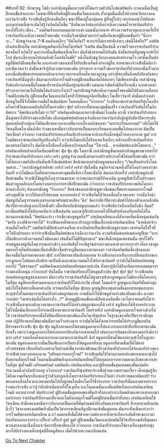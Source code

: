 ##บทที่ 92: ทักษะธนู
ไม่ช้า เหล่านักธนูชั้นแนวหน้าก็ได้มารวมตัวกันใกล้แม่ทัพเฮิง บางคนนั้นเป็นผู้ฝึกตนขั้นห้าและหก ในขณะที่ที่เหลือคือผู้ฝึกตนขั้นเจ็ดและแปด
ทั้งกลุ่มนั้นเต็มไปด้วยคนวัยกลางคน ยกเว้นจ้าวเฟิง
จ้าวเฟิงนั้นรู้สึกสงสัยเล็กๆ ขณะที่ยืนอยู่ในกลุ่มคน ผู้ที่อยู่ใกล้ๆ เขาก่อนหน้าได้ดันเขาออกมาก่อนที่เขาจะทันได้รู้ว่าเกิดอันใดขึ้น
“สิ่งที่พวกเจ้าต้องทำคือการดึงความสนใจราชาอินทรีปากทองไปใกล้ๆ เมือง...” แม่ทัพเฮิงบอกแผนแก่พวกเขา
แผนนั้นง่ายดาย สร้างความรำคาญและบาดเจ็บให้ราชาอินทรีและดึงความสนใจของมัน จากนั้นจึงฆ่ามันด้วยการร่วมมือกันของผู้ฝึกตนขั้นเก้า
“นี่อาจจะ...” นักธนูจำนวน 7-8 คนลังเลเล็กๆ
“อันใดกัน!? พวกเจ้าไม่อาจทำสิ่งง่ายๆ เช่นนี้ได้หรือ?” แม่ทัพเฮิงเอ่ยเสียงเย็น
เหล่านักธนูพลันเหงื่อไหลโชกทันที
“แม่ทัพ มันเป็นเช่นนี้ ความเร็วของราชาอินทรีปากทองนั้นเร็วเกินไป นอกจากนั้นเมื่อมันเคลื่อนไหว มันยังดึงสายลมไปกับมัน ดังนั้นก่อนที่ลูกธนูจะเข้าไปใกล้ มันจะเลี้ยวเบนไปก่อนถึงตัวโดยอัตโนมัติ” หนึ่งในนักธนูวัยกลางคนเอ่ยอย่างจนใจ
เขานั้นเป็นนักธนูที่มีพลังฝึกตนขั้นเจ็ด และคำกล่าวของเขาก็ได้รับเสียงเห็นด้วยจากผู้อื่น สายตาของจ้าวเฟิงนั้นดีกว่าและชัดเจนกว่า ดังนั้นเขาจึงรู้ถึงความยากของมัน
อย่างแรก ความเร็วของราชาอินทรีปากทองนั้นเร็วมาก และเมื่อมันพัดพาสายลมรอบด้านจะรบกวนการเคลื่อนไหวของลูกธนู อย่างที่สองนั้นคือพลังป้องกันของราชาอินทรีนั้นสูงยิ่ง มันสามารถรับการโจมตีจากผู้ฝึกตนขั้นแปดได้สบายๆ
ไม่เพียงเท่านั้น เหล่านักธนูยังต้องยิงจากบนพื้นในขณะที่ราชาอินทรีนั้นอยู่บนท้องฟ้า
แน่นอนว่ามันยังมีอีกเรื่องหนึ่ง
หากพวกเขาสร้างอาการบาดเจ็บให้มันได้แล้วอย่างไรเล่า? เหล่านักธนูจำต้องดึงความสนใจของมันไปยังสถานที่ลอบโจมตีอีกเช่นกัน
ผู้ฝึกตนขั้นเจ็ดและแปดโดยทั่วไปย่อมถูกฉีกเป็นชิ้นๆ ในเสี้ยววินาที ดังนั้นแล้วเหล่านักธนูในที่นี้จึงไม่มีความมั่นใจแม้แต่น้อย
ในตอนนี้เอง
“อ๊ากกกก”
ร่างสีทองของราชาอินทรีพุ่งโฉบอีกครั้งคร่าชีวิตของคนนับสิบไปในคราเดียว
ฟุ่บ!
หลังจากที่ฆ่าคนกลุ่มนั้นเสร็จ ราชาอินทรีจึงหันไปในอีกทิศทาง
“ศิษย์น้องเป่ยโม่ย ระวัง!” เย่หลินเหลียนและหยางชิงชั่นตะโกนลั่น
ครานี้ ราชาอินทรีปากทองนั้นมุ่งตรงไปยังร่างของเป่ยโม่ย เด็กหนุ่มศิษย์หลักของเจ้าเมืองกว่านจวินกำลังสู้อยู่กับสัตว์ปีศาจระดับสุดยอดอีกตัวอยู่และได้ยินเสียงแหวกอากาศขึ้นจากเบื้องหลังของเขา
“นกกระเรียนถลาลม!”
เป่ยโม่ยใช้วิชาเคลื่อนไหวอันล้ำลึก ร่างของเขานั้นราวกับกลายเป็นนกกระเรียนและลอยขึ้นไปบนอากาศ มันเป็นวิชาเซียน!
กว๊ากกก
ราชาอินทรีปากทองกรีดเสียงร้องก่อนจะปะทะกับเด็กหนุ่มใจกลางอากาศ
ตูม!
การโจมตีของราชานกอินทรีถูกป้องกันไว้ ทว่าเป่ยโม่ยกลับได้รับบาดเจ็บเล็กๆ หลังจากที่ราชาอินทรีปากทองฆ่าเขาไม่สำเร็จ มันก็หายไปอีกครั้งเพื่อหาเป้าหมายใหม่
“ไอ้เวรนี่... หากศิษย์น้องเป่ยโม่ยตาย...” เย่หลินเหลียนปาดเหงื่อเย็นบนศีรษะ
ฟุ่บ ฟุ่บ ฟุ่บ
ในครานี้ เหล่านักธนูชั้นยอดต่างยิงธนูของพวกเขาไปยังราชานกอินทรีปากทอง
เคร้ง เคร้ง
ลูกธนูจำนวนหนึ่งสามารถสร้างประกายไฟได้บนปีกของมัน ทว่าไม่ได้ทะลวงพลังป้องกันนั้นเข้าไปแม้แต่น้อย สีหน้าของเหล่านักธนูหม่นลงเล็กๆ
“เว้นเสียแต่จะยิงโดนจุดตาย...” เหล่านักธนูส่ายศีรษะ
เคร้ง! เคร้ง! เคร้ง!
ทันใดนั้น ธนุอีกจำนวนหนึ่งก็ได้โดนร่างของราชาอินทรี ทว่าไม่มีดอกใดที่สามารถแทงทะลุขนที่แข็งราวโลหะนั้นได้
ล้มเหลวอีกครั้ง!
เหล่านักธนูต่างมีสีหน้าขมขื่น
จ้าวเฟิงใช้ธนูบันไดสุวรรณของเขา ทว่าสถานการณ์ก็ยังคงเดิม ลูกธนูที่เข้าไปใกล้ร่างของมันต่างถูกผลักออกโดยแรงลมจากการกระพือปีกของมัน
กว๊ากกกก
ราชาอินทรีปากทองพลันโฉบลงด้านล่างใกล้ๆ กับเหล่านักธนู
“อ๊ากกกก”
สีหน้าของเหล่านักธนูขาวซีดขณะที่พยายามหลบการโจมตีอย่างสุดชีวิต ทว่าก็ยังตายไปสองคน
นภาลอยล่อง!
จ้าวเฟิงเริ่มใช้วิชาเคลื่อนไหวของเขา จากนั้นจึงนำคันธนูบันไดสุวรรณของเขาออกมาพร้อมด้วยเสียง ‘ฉึก’ จัดการสัตว์ปีศาจระดับต่ำไปสองตัวและผลักดันสัตว์ปีศาจระดับสูงออกไปหนึ่งตัว
เมื่อเทียบกับนักธนูทุกคนแล้ว จ้าวเฟิงนับว่าเยือกเย็นยิ่งนัก
หืมม?
ครานี้แม่ทัพเฮิงได้สังเกตเห็นจ้าวเฟิงเช่นกัน และเขารู้สึกประหลาดใจที่อีกฝ่ายยังคงเยือกเย็นได้ในสถานการณ์เช่นนี้
“ศิษย์น้องจ้าว เจ้าเชี่ยวชาญธนูหรือ?” เย่หลินเหลียนเองก็สังเกตเห็นเด็กหนุ่มเช่นกัน
“ขอรับ บางทีข้าอาจทำได้” จ้าวเฟิงผงกศีรษะและปรากฏกายขึ้นเบื้องหน้าเย่หลินเหลียน
“นายน้อยจ้าว ท่านมั่นใจหรือ?” แม่ทัพเฮิงมีสีหน้าเคร่งเครียด
หากอีกฝ่ายเป็นเพียงนักธนูธรรมดา เขาย่อมไม่ใส่ใจที่จะให้อีกฝ่ายลอง ทว่าจ้าวเฟิงนั้นเป็นศิษย์ของเจ้าเมืองกว่านจวิน ความรับผิดชอบย่อมตกอยู่ที่เขา
“หากเป็นเพียงการดึงความสนใจมันลงมา เช่นนั้นก็ไม่มีปัญหามาก” ขณะที่เด็กหนุ่มเอ่ยเช่นนั้น เขาก็ได้รั้งสายธนูของธนูบันไดสุวรรณอย่างช้าๆ และตัดสินใจจะพิสูจน์คำกล่าวของเขาด้วยการกระทำ
เฮือก
เขาสูดลมหายใจเย็นเยียบขณะที่แสงสีเขียวซีดปรากฏขึ้นบนดวงตาของเขา ราชาอินทรีพลันเชื่องช้าลงและชัดเจนขึ้นในสายตาของเขา
ฟุ่บ!
ภายใต้สายตาอันเฉียบแหลม จ้าวเฟิงสามารถเห็นการเปลี่ยนแปลงของกระดูกและโลหิตของอีกฝ่าย
เขายืนนิ่งและเพ่งความสนใจไปยังราชาอินทรี ทว่ายังไม่ได้ปลดปล่อยธนูออกไป
“ไม่ธรรมดา!”
แม่ทัพเฮิงและเย่หลินเหลียนมองหน้ากัน ทั้งสองรู้สึกได้ถึงกลิ่นอายแหลมคมจากร่างของเด็กหนุ่ม
กว๊ากกกก!
ทันใดนั้น ราชาอินทรีทองก็ได้หมุนตัวกลับ
ฟุ่บ! ฟุ่บ! ฟุ่บ!
จ้าวเฟิงพลันปลดปล่อยลูกธนูของเขาออก มันราวกับว่าราชาอินทรีนั้นได้มุ่งตรงเข้าหาลูกธนูและไม่มีทางอื่นใดรอบๆ
ในที่สุด ธนูสีทองทั้งสามดอกและราชาอินทรีก็ได้ปะทะกัน
เยี่ยม! โดนแล้ว!
ลูกธนูและอินทรีนั้นต่างมุ่งหน้าไปในทิศทางที่แตกต่างกัน ทว่าพบกันในที่สุด
ฟุ่บบบ
ลูกธนูสีทองพุ่งผ่านชั้นของสายลมและแทงทะลุเข้าไปในตาของราชาอินทรีอย่างสมบูรณ์แบบ ภาพนั้นทำให้นักธนูด้านล่างต้องยืนมองนิ่ง ดวงตาว่างเปล่า
“เขาทำเช่นนั้นได้อย่างไร...?”
นักธนูผู้ฝึกตนขั้นหกมีสีหน้าเหลือเชื่อ เขาไม่อาจยอมรับได้ว่าจ้าวเฟิงนั้นสามารถยิงดวงตาของราชาอินทรีได้อย่างสมบูรณ์แบบได้
เคร้ง!
ธนูสีทองได้ทิ้งรอยประกายไฟไว้เมื่อมันเบี่ยงออกไปจากเปลือกตาของราชาอินทรี
โชคร้ายยิ่ง!
เหล่านักธนูถอนหายใจอย่างช่วยไม่ได้ ราชาอินทรีปากทองนั้นได้ปิดเปลือกตาของมันลงในวินาทีสุดท้าย ในฐานะของสัตว์ปีศาจระดับสุดยอด ปฏิกิริยาตอบโต้ของมันนั้นรวดเร็วอย่างมาก ทว่ามันไม่ได้สังเกตว่ารอยยิ้มได้ปรากฏขึ้นบนริมฝีปากของจ้าวเฟิง
ฟุ่บ ฟุ่บ ฟุ่บ
ธนูอีกสองดอกได้ตามธนูดอกแรกไปและกระแทกเข้าที่เปลือกตาของมันอีกครั้ง
เพราะว่าธนูดอกแรกได้ทำลายการป้องกันจากสายลมไป เส้นทางการบินของอีกสองดอกจึงดีกว่ามาก
เคร้ง!
รอยเลือดไหลออกจากดวงตาของราชาอินทรี
ฉึก!
ธนูดอกที่สามได้แทงทะลุเข้าไปในลูกตาของมัน
ธนูสองดอกแรกนั้นเป็นเพียงการเปิดทางให้ธนูดอกที่สาม ธนูดอกที่สามนั้นเป็นไม้ตาย
กร๊าซซซซซซ
เสียงกรีดร้องอย่างเจ็บปวดดังขึ้นจากท้องฟ้าขณะที่ราชาอินทรีปากทองได้จ้องมายังร่างของจ้าวเฟิงด้วยดวงตาแดงฉาน
“เตรียมการลอบจู่โจม!”
จ้าวเฟิงพลันใช้วิชานภาลอยล่องของเขาและพุ่งไปยังสถานที่ลอบโจมตี ในตอนนี้แม่ทัพเฮิงและเย่หลินเหลียนก็ได้หลุดออกจากความตกตะลึงของพวกเขาในที่สุด
ซุ่มโจมตี!
เตรียมพร้อม!
แม่ทัพเฮิง เย่หลินเหลียน และผู้ฝึกตนขั้นสุดยอดของขั้นแปดอีกจำนวนหนึ่งกำลังเฝ้ารออยู่
กว๊ากกกก!
ราชาอินทรีพุ่งเข้าหาจ้าวเฟิงด้วยความกราดเกรี้ยว เด็กหนุ่มรู้สึกได้ถึงความเย็นยะเยือกและรู้ว่าตัวเขาถูกเล็งโดยราชาอินทรีปากทองไว้แล้ว
ย่างก้าวหมอกผันแปร!
ร่างของเขาเคลื่อนไหวและหลอมกลืนไปกับฝูงชนในเมืองโดยไร้ซึ่งร่องรอย
ราชาอินทรีนั้นคลาดสายตาจากร่างของจ้าวเฟิง ทว่ารู้ว่าอีกฝ่ายนั้นหายไปในจุดใด และในตอนนั้นเองที่แม่ทัพเฮิงและเย่หลินเหลียนโจมตี
ทลายสวรรค์!
ตัดประกาย!
ผู้ฝึกตนขั้นสุดยอดของขั้นเก้าทั้งสองต่างระเบิดพลังของพวกเขาออกมา
แคร่กกกก
ราชาอินทรีที่กราดเกรี้ยวและไม่สังเกตถูกโจมตีโดยผู้ฝึกตนขั้นเก้าทั้งสอง
เย่หลินเหลียนใช้วิชาเซียน ฝ่ามือของเขานั้นราวกับกลายเป็นดาบที่ตัดผ่านพลังป้องกันของราชาอินทรี ทิ้งรอยบาดลึกแปดนิ้วไว้ วิชาดาบของแม่ทัพเฮิงนั้นเป็นวิชาอรรธเซียนที่ถูกฝึกจนเข้าขั้นสุดยอด มันกระทั่งแข็งแกร่งกว่าการโจมตีของเย่หลินเหลียน
ฉวะ!
คมดาบที่เต็มไปด้วยความต้องการสังหารเกือบจะตัดศีรษะของราชาอินทรีขาดออกจากร่าง
เปรี้ยง! เปรี้ยง! ตูม! ตูม!
ผู้ฝึกตนขั้นเจ็ดและแปดพลันใช้วิชาที่ทรงพลังที่สุดของพวกเขาออกมาซึ่งเกือบจะจัดการปักษาสีทองได้
กว๊ากกกก
ราชาอินทรีปากทองใช้แรงเฮือกสุดท้ายพุ่งตรงไปยังร่างของเด็กหนุ่มที่ถือธนูสีทอง เต็มไปด้วยความเกลียดแค้น



[Go To Next Chapter]( ./93.md)